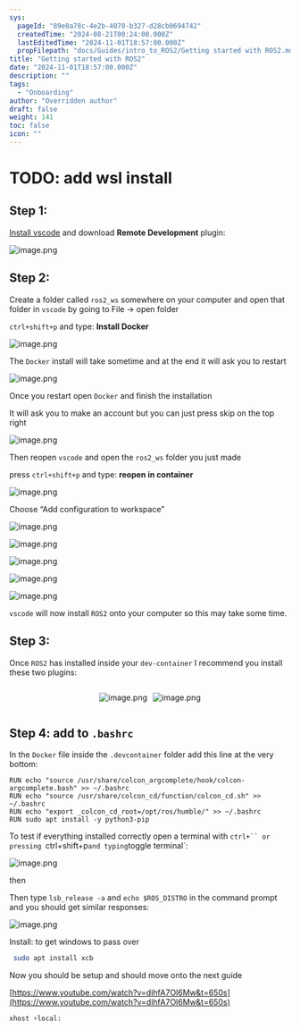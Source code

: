 ```yaml
---
sys:
  pageId: "89e0a78c-4e2b-4070-b327-d28cb0694742"
  createdTime: "2024-08-21T00:24:00.000Z"
  lastEditedTime: "2024-11-01T18:57:00.000Z"
  propFilepath: "docs/Guides/intro_to_ROS2/Getting started with ROS2.md"
title: "Getting started with ROS2"
date: "2024-11-01T18:57:00.000Z"
description: ""
tags:
  - "Onboarding"
author: "Overridden author"
draft: false
weight: 141
toc: false
icon: ""
---
```


# TODO: add wsl install

## Step 1:

[Install vscode](https://code.visualstudio.com/download) and download **Remote Development** plugin:

![image.png](https://prod-files-secure.s3.us-west-2.amazonaws.com/d518164a-d88e-44d1-a4ee-3adb3bd8bce0/efb52993-1881-4a40-b95e-6f020334f022/image.png?X-Amz-Algorithm=AWS4-HMAC-SHA256&X-Amz-Content-Sha256=UNSIGNED-PAYLOAD&X-Amz-Credential=ASIAZI2LB4665AAWVMER%2F20250211%2Fus-west-2%2Fs3%2Faws4_request&X-Amz-Date=20250211T200835Z&X-Amz-Expires=3600&X-Amz-Security-Token=IQoJb3JpZ2luX2VjEMT%2F%2F%2F%2F%2F%2F%2F%2F%2F%2FwEaCXVzLXdlc3QtMiJHMEUCIDSKKyYQgGYp%2BYwbxueNohiUa6xyMUStOS61%2FH6SYnk%2FAiEA6E%2FY6%2BKvMhmhxLs6IHMwH40i1AEdVEbC4qWOIT1FL24qiAQI3f%2F%2F%2F%2F%2F%2F%2F%2F%2F%2FARAAGgw2Mzc0MjMxODM4MDUiDNZrr7k4ykAHFX4jMircA3gwrGYVqvUyoHC1UyuvZv%2FWKeuMTTcpRDzQlpq3rlNinM7Feb1blGSD6EzsiA6Hj%2BNcvD3MMtPJLIxXPXsxUF6vzYyvuSOt%2B2Iqb9210t8n%2B0HF0SawT%2Flkqo2P71pKifeUINgoffsjz6ygV5MjTKRiu0M4jFrDTHmQblROhWLB5vTDN4gOtQnDNGDbrNEfnbSBCo43wBJB7lpRj4G0Bh%2FxybGN%2FbUNhVGhQhVqW2o1UN4abjpARmkSzMMILDcUrOuiBuTn84M%2BdQY79atZkwwwPvnQV5%2Bjod178tKrQvyf058A%2B6FIKKgs4J2egHrMAkf62QxAOGIw6mntMre%2BLYheR6se9%2BLUath%2BtluCYbAG11QbPgYuK0tnPy1QOoNN91FCnyrVzqFeLYobzJIrZh3rOT9wj%2BFgb6roThU%2F3eO4oUmryMBw550YzAIBPW9T0bWMTa8q54Z2VaOyLXxs887to%2Fv%2BzTfGrL1iYVL9cMuOaTEHiGFewE0CCv3AeDCeuYc8%2BKv1q1CBsvjTTxxUHxGLtKrkvZqX16tWSjAnXC3%2FuD5OXUICBIgyYC2WdTuaOEVpIvPdhEb9EtbfKqoIj%2BKKduO9U%2BViosNz%2FXA47aGs7Khrt5NPVtzXT0Q9MNLIrr0GOqUBmqJBIg89gnaD3pwZE7umhk3GLIR1tJ8DyxY%2FsHS7OCmIguIEyKC7lnX4owBsi4G8hX70DZ3nCiF0id67MY5KTsqrtXY2lLiynX%2BB7KAus9sFGuLIJ%2BBzJAxf%2Bg0i%2FFwc4BVSJXfTpMkJbMK%2BThFiwKn8%2FWqX5No2LhX6WIg5H%2BcpHx7yxt4m8%2FVl4oUd8oaN9SZrjLR1QKBSVsYM1IVs%2FnZ6hjD%2F&X-Amz-Signature=d115cf53d67f8242ebea97699b19d16072d6f71a4dccf9789b81d341c8963c83&X-Amz-SignedHeaders=host&x-id=GetObject)

## Step 2:

Create a folder called `ros2_ws` somewhere on your computer and open that folder in `vscode` by going to File → open folder 

`ctrl+shift+p` and type: **Install Docker**

![image.png](https://prod-files-secure.s3.us-west-2.amazonaws.com/d518164a-d88e-44d1-a4ee-3adb3bd8bce0/2269dc0e-1cd5-47ff-bceb-c04ad9b2eab0/image.png?X-Amz-Algorithm=AWS4-HMAC-SHA256&X-Amz-Content-Sha256=UNSIGNED-PAYLOAD&X-Amz-Credential=ASIAZI2LB4665AAWVMER%2F20250211%2Fus-west-2%2Fs3%2Faws4_request&X-Amz-Date=20250211T200835Z&X-Amz-Expires=3600&X-Amz-Security-Token=IQoJb3JpZ2luX2VjEMT%2F%2F%2F%2F%2F%2F%2F%2F%2F%2FwEaCXVzLXdlc3QtMiJHMEUCIDSKKyYQgGYp%2BYwbxueNohiUa6xyMUStOS61%2FH6SYnk%2FAiEA6E%2FY6%2BKvMhmhxLs6IHMwH40i1AEdVEbC4qWOIT1FL24qiAQI3f%2F%2F%2F%2F%2F%2F%2F%2F%2F%2FARAAGgw2Mzc0MjMxODM4MDUiDNZrr7k4ykAHFX4jMircA3gwrGYVqvUyoHC1UyuvZv%2FWKeuMTTcpRDzQlpq3rlNinM7Feb1blGSD6EzsiA6Hj%2BNcvD3MMtPJLIxXPXsxUF6vzYyvuSOt%2B2Iqb9210t8n%2B0HF0SawT%2Flkqo2P71pKifeUINgoffsjz6ygV5MjTKRiu0M4jFrDTHmQblROhWLB5vTDN4gOtQnDNGDbrNEfnbSBCo43wBJB7lpRj4G0Bh%2FxybGN%2FbUNhVGhQhVqW2o1UN4abjpARmkSzMMILDcUrOuiBuTn84M%2BdQY79atZkwwwPvnQV5%2Bjod178tKrQvyf058A%2B6FIKKgs4J2egHrMAkf62QxAOGIw6mntMre%2BLYheR6se9%2BLUath%2BtluCYbAG11QbPgYuK0tnPy1QOoNN91FCnyrVzqFeLYobzJIrZh3rOT9wj%2BFgb6roThU%2F3eO4oUmryMBw550YzAIBPW9T0bWMTa8q54Z2VaOyLXxs887to%2Fv%2BzTfGrL1iYVL9cMuOaTEHiGFewE0CCv3AeDCeuYc8%2BKv1q1CBsvjTTxxUHxGLtKrkvZqX16tWSjAnXC3%2FuD5OXUICBIgyYC2WdTuaOEVpIvPdhEb9EtbfKqoIj%2BKKduO9U%2BViosNz%2FXA47aGs7Khrt5NPVtzXT0Q9MNLIrr0GOqUBmqJBIg89gnaD3pwZE7umhk3GLIR1tJ8DyxY%2FsHS7OCmIguIEyKC7lnX4owBsi4G8hX70DZ3nCiF0id67MY5KTsqrtXY2lLiynX%2BB7KAus9sFGuLIJ%2BBzJAxf%2Bg0i%2FFwc4BVSJXfTpMkJbMK%2BThFiwKn8%2FWqX5No2LhX6WIg5H%2BcpHx7yxt4m8%2FVl4oUd8oaN9SZrjLR1QKBSVsYM1IVs%2FnZ6hjD%2F&X-Amz-Signature=7358c4db73a5877e6b455614004ea6e46527f0fc59455895a5b8946a61bc8399&X-Amz-SignedHeaders=host&x-id=GetObject)

The `Docker` install will take sometime and at the end it will ask you to restart

![image.png](https://prod-files-secure.s3.us-west-2.amazonaws.com/d518164a-d88e-44d1-a4ee-3adb3bd8bce0/ed233f78-be33-4b1f-b89c-9c346c0e961e/image.png?X-Amz-Algorithm=AWS4-HMAC-SHA256&X-Amz-Content-Sha256=UNSIGNED-PAYLOAD&X-Amz-Credential=ASIAZI2LB4665AAWVMER%2F20250211%2Fus-west-2%2Fs3%2Faws4_request&X-Amz-Date=20250211T200835Z&X-Amz-Expires=3600&X-Amz-Security-Token=IQoJb3JpZ2luX2VjEMT%2F%2F%2F%2F%2F%2F%2F%2F%2F%2FwEaCXVzLXdlc3QtMiJHMEUCIDSKKyYQgGYp%2BYwbxueNohiUa6xyMUStOS61%2FH6SYnk%2FAiEA6E%2FY6%2BKvMhmhxLs6IHMwH40i1AEdVEbC4qWOIT1FL24qiAQI3f%2F%2F%2F%2F%2F%2F%2F%2F%2F%2FARAAGgw2Mzc0MjMxODM4MDUiDNZrr7k4ykAHFX4jMircA3gwrGYVqvUyoHC1UyuvZv%2FWKeuMTTcpRDzQlpq3rlNinM7Feb1blGSD6EzsiA6Hj%2BNcvD3MMtPJLIxXPXsxUF6vzYyvuSOt%2B2Iqb9210t8n%2B0HF0SawT%2Flkqo2P71pKifeUINgoffsjz6ygV5MjTKRiu0M4jFrDTHmQblROhWLB5vTDN4gOtQnDNGDbrNEfnbSBCo43wBJB7lpRj4G0Bh%2FxybGN%2FbUNhVGhQhVqW2o1UN4abjpARmkSzMMILDcUrOuiBuTn84M%2BdQY79atZkwwwPvnQV5%2Bjod178tKrQvyf058A%2B6FIKKgs4J2egHrMAkf62QxAOGIw6mntMre%2BLYheR6se9%2BLUath%2BtluCYbAG11QbPgYuK0tnPy1QOoNN91FCnyrVzqFeLYobzJIrZh3rOT9wj%2BFgb6roThU%2F3eO4oUmryMBw550YzAIBPW9T0bWMTa8q54Z2VaOyLXxs887to%2Fv%2BzTfGrL1iYVL9cMuOaTEHiGFewE0CCv3AeDCeuYc8%2BKv1q1CBsvjTTxxUHxGLtKrkvZqX16tWSjAnXC3%2FuD5OXUICBIgyYC2WdTuaOEVpIvPdhEb9EtbfKqoIj%2BKKduO9U%2BViosNz%2FXA47aGs7Khrt5NPVtzXT0Q9MNLIrr0GOqUBmqJBIg89gnaD3pwZE7umhk3GLIR1tJ8DyxY%2FsHS7OCmIguIEyKC7lnX4owBsi4G8hX70DZ3nCiF0id67MY5KTsqrtXY2lLiynX%2BB7KAus9sFGuLIJ%2BBzJAxf%2Bg0i%2FFwc4BVSJXfTpMkJbMK%2BThFiwKn8%2FWqX5No2LhX6WIg5H%2BcpHx7yxt4m8%2FVl4oUd8oaN9SZrjLR1QKBSVsYM1IVs%2FnZ6hjD%2F&X-Amz-Signature=4174a1ca6be7a0fb55be999304b80808fa168c4a1f9683a9b329230cd8cab064&X-Amz-SignedHeaders=host&x-id=GetObject)

Once you restart open `Docker` and finish the installation

It will ask you to make an account but you can just press skip on the top right

![image.png](https://prod-files-secure.s3.us-west-2.amazonaws.com/d518164a-d88e-44d1-a4ee-3adb3bd8bce0/21010ad9-1659-4fd9-9f59-9932a09b2a3d/image.png?X-Amz-Algorithm=AWS4-HMAC-SHA256&X-Amz-Content-Sha256=UNSIGNED-PAYLOAD&X-Amz-Credential=ASIAZI2LB4665AAWVMER%2F20250211%2Fus-west-2%2Fs3%2Faws4_request&X-Amz-Date=20250211T200835Z&X-Amz-Expires=3600&X-Amz-Security-Token=IQoJb3JpZ2luX2VjEMT%2F%2F%2F%2F%2F%2F%2F%2F%2F%2FwEaCXVzLXdlc3QtMiJHMEUCIDSKKyYQgGYp%2BYwbxueNohiUa6xyMUStOS61%2FH6SYnk%2FAiEA6E%2FY6%2BKvMhmhxLs6IHMwH40i1AEdVEbC4qWOIT1FL24qiAQI3f%2F%2F%2F%2F%2F%2F%2F%2F%2F%2FARAAGgw2Mzc0MjMxODM4MDUiDNZrr7k4ykAHFX4jMircA3gwrGYVqvUyoHC1UyuvZv%2FWKeuMTTcpRDzQlpq3rlNinM7Feb1blGSD6EzsiA6Hj%2BNcvD3MMtPJLIxXPXsxUF6vzYyvuSOt%2B2Iqb9210t8n%2B0HF0SawT%2Flkqo2P71pKifeUINgoffsjz6ygV5MjTKRiu0M4jFrDTHmQblROhWLB5vTDN4gOtQnDNGDbrNEfnbSBCo43wBJB7lpRj4G0Bh%2FxybGN%2FbUNhVGhQhVqW2o1UN4abjpARmkSzMMILDcUrOuiBuTn84M%2BdQY79atZkwwwPvnQV5%2Bjod178tKrQvyf058A%2B6FIKKgs4J2egHrMAkf62QxAOGIw6mntMre%2BLYheR6se9%2BLUath%2BtluCYbAG11QbPgYuK0tnPy1QOoNN91FCnyrVzqFeLYobzJIrZh3rOT9wj%2BFgb6roThU%2F3eO4oUmryMBw550YzAIBPW9T0bWMTa8q54Z2VaOyLXxs887to%2Fv%2BzTfGrL1iYVL9cMuOaTEHiGFewE0CCv3AeDCeuYc8%2BKv1q1CBsvjTTxxUHxGLtKrkvZqX16tWSjAnXC3%2FuD5OXUICBIgyYC2WdTuaOEVpIvPdhEb9EtbfKqoIj%2BKKduO9U%2BViosNz%2FXA47aGs7Khrt5NPVtzXT0Q9MNLIrr0GOqUBmqJBIg89gnaD3pwZE7umhk3GLIR1tJ8DyxY%2FsHS7OCmIguIEyKC7lnX4owBsi4G8hX70DZ3nCiF0id67MY5KTsqrtXY2lLiynX%2BB7KAus9sFGuLIJ%2BBzJAxf%2Bg0i%2FFwc4BVSJXfTpMkJbMK%2BThFiwKn8%2FWqX5No2LhX6WIg5H%2BcpHx7yxt4m8%2FVl4oUd8oaN9SZrjLR1QKBSVsYM1IVs%2FnZ6hjD%2F&X-Amz-Signature=e76fa9c988472fd70c72db407a14ae5b17169e6559e193f69e7db3b32de4460a&X-Amz-SignedHeaders=host&x-id=GetObject)

Then reopen `vscode` and open the `ros2_ws` folder you just made

press `ctrl+shift+p` and type: **reopen in container**

![image.png](https://prod-files-secure.s3.us-west-2.amazonaws.com/d518164a-d88e-44d1-a4ee-3adb3bd8bce0/4e93b8c2-41ad-488c-8095-c74205196118/image.png?X-Amz-Algorithm=AWS4-HMAC-SHA256&X-Amz-Content-Sha256=UNSIGNED-PAYLOAD&X-Amz-Credential=ASIAZI2LB4665AAWVMER%2F20250211%2Fus-west-2%2Fs3%2Faws4_request&X-Amz-Date=20250211T200835Z&X-Amz-Expires=3600&X-Amz-Security-Token=IQoJb3JpZ2luX2VjEMT%2F%2F%2F%2F%2F%2F%2F%2F%2F%2FwEaCXVzLXdlc3QtMiJHMEUCIDSKKyYQgGYp%2BYwbxueNohiUa6xyMUStOS61%2FH6SYnk%2FAiEA6E%2FY6%2BKvMhmhxLs6IHMwH40i1AEdVEbC4qWOIT1FL24qiAQI3f%2F%2F%2F%2F%2F%2F%2F%2F%2F%2FARAAGgw2Mzc0MjMxODM4MDUiDNZrr7k4ykAHFX4jMircA3gwrGYVqvUyoHC1UyuvZv%2FWKeuMTTcpRDzQlpq3rlNinM7Feb1blGSD6EzsiA6Hj%2BNcvD3MMtPJLIxXPXsxUF6vzYyvuSOt%2B2Iqb9210t8n%2B0HF0SawT%2Flkqo2P71pKifeUINgoffsjz6ygV5MjTKRiu0M4jFrDTHmQblROhWLB5vTDN4gOtQnDNGDbrNEfnbSBCo43wBJB7lpRj4G0Bh%2FxybGN%2FbUNhVGhQhVqW2o1UN4abjpARmkSzMMILDcUrOuiBuTn84M%2BdQY79atZkwwwPvnQV5%2Bjod178tKrQvyf058A%2B6FIKKgs4J2egHrMAkf62QxAOGIw6mntMre%2BLYheR6se9%2BLUath%2BtluCYbAG11QbPgYuK0tnPy1QOoNN91FCnyrVzqFeLYobzJIrZh3rOT9wj%2BFgb6roThU%2F3eO4oUmryMBw550YzAIBPW9T0bWMTa8q54Z2VaOyLXxs887to%2Fv%2BzTfGrL1iYVL9cMuOaTEHiGFewE0CCv3AeDCeuYc8%2BKv1q1CBsvjTTxxUHxGLtKrkvZqX16tWSjAnXC3%2FuD5OXUICBIgyYC2WdTuaOEVpIvPdhEb9EtbfKqoIj%2BKKduO9U%2BViosNz%2FXA47aGs7Khrt5NPVtzXT0Q9MNLIrr0GOqUBmqJBIg89gnaD3pwZE7umhk3GLIR1tJ8DyxY%2FsHS7OCmIguIEyKC7lnX4owBsi4G8hX70DZ3nCiF0id67MY5KTsqrtXY2lLiynX%2BB7KAus9sFGuLIJ%2BBzJAxf%2Bg0i%2FFwc4BVSJXfTpMkJbMK%2BThFiwKn8%2FWqX5No2LhX6WIg5H%2BcpHx7yxt4m8%2FVl4oUd8oaN9SZrjLR1QKBSVsYM1IVs%2FnZ6hjD%2F&X-Amz-Signature=0141eb54223dcfb549c36fad075e4c22fc8b661577c04d2924e65731251735b2&X-Amz-SignedHeaders=host&x-id=GetObject)

Choose “Add configuration to workspace”

![image.png](https://prod-files-secure.s3.us-west-2.amazonaws.com/d518164a-d88e-44d1-a4ee-3adb3bd8bce0/9560b282-5060-4989-ba37-97e7b2c22476/image.png?X-Amz-Algorithm=AWS4-HMAC-SHA256&X-Amz-Content-Sha256=UNSIGNED-PAYLOAD&X-Amz-Credential=ASIAZI2LB4665AAWVMER%2F20250211%2Fus-west-2%2Fs3%2Faws4_request&X-Amz-Date=20250211T200835Z&X-Amz-Expires=3600&X-Amz-Security-Token=IQoJb3JpZ2luX2VjEMT%2F%2F%2F%2F%2F%2F%2F%2F%2F%2FwEaCXVzLXdlc3QtMiJHMEUCIDSKKyYQgGYp%2BYwbxueNohiUa6xyMUStOS61%2FH6SYnk%2FAiEA6E%2FY6%2BKvMhmhxLs6IHMwH40i1AEdVEbC4qWOIT1FL24qiAQI3f%2F%2F%2F%2F%2F%2F%2F%2F%2F%2FARAAGgw2Mzc0MjMxODM4MDUiDNZrr7k4ykAHFX4jMircA3gwrGYVqvUyoHC1UyuvZv%2FWKeuMTTcpRDzQlpq3rlNinM7Feb1blGSD6EzsiA6Hj%2BNcvD3MMtPJLIxXPXsxUF6vzYyvuSOt%2B2Iqb9210t8n%2B0HF0SawT%2Flkqo2P71pKifeUINgoffsjz6ygV5MjTKRiu0M4jFrDTHmQblROhWLB5vTDN4gOtQnDNGDbrNEfnbSBCo43wBJB7lpRj4G0Bh%2FxybGN%2FbUNhVGhQhVqW2o1UN4abjpARmkSzMMILDcUrOuiBuTn84M%2BdQY79atZkwwwPvnQV5%2Bjod178tKrQvyf058A%2B6FIKKgs4J2egHrMAkf62QxAOGIw6mntMre%2BLYheR6se9%2BLUath%2BtluCYbAG11QbPgYuK0tnPy1QOoNN91FCnyrVzqFeLYobzJIrZh3rOT9wj%2BFgb6roThU%2F3eO4oUmryMBw550YzAIBPW9T0bWMTa8q54Z2VaOyLXxs887to%2Fv%2BzTfGrL1iYVL9cMuOaTEHiGFewE0CCv3AeDCeuYc8%2BKv1q1CBsvjTTxxUHxGLtKrkvZqX16tWSjAnXC3%2FuD5OXUICBIgyYC2WdTuaOEVpIvPdhEb9EtbfKqoIj%2BKKduO9U%2BViosNz%2FXA47aGs7Khrt5NPVtzXT0Q9MNLIrr0GOqUBmqJBIg89gnaD3pwZE7umhk3GLIR1tJ8DyxY%2FsHS7OCmIguIEyKC7lnX4owBsi4G8hX70DZ3nCiF0id67MY5KTsqrtXY2lLiynX%2BB7KAus9sFGuLIJ%2BBzJAxf%2Bg0i%2FFwc4BVSJXfTpMkJbMK%2BThFiwKn8%2FWqX5No2LhX6WIg5H%2BcpHx7yxt4m8%2FVl4oUd8oaN9SZrjLR1QKBSVsYM1IVs%2FnZ6hjD%2F&X-Amz-Signature=412c6e23e88dd87a324154d545fcc426877ea95ac3237f77ba16abaf1042ee3d&X-Amz-SignedHeaders=host&x-id=GetObject)

![image.png](https://prod-files-secure.s3.us-west-2.amazonaws.com/d518164a-d88e-44d1-a4ee-3adb3bd8bce0/2ee63f81-886b-48e8-a553-dc6e5eac99e4/image.png?X-Amz-Algorithm=AWS4-HMAC-SHA256&X-Amz-Content-Sha256=UNSIGNED-PAYLOAD&X-Amz-Credential=ASIAZI2LB4665AAWVMER%2F20250211%2Fus-west-2%2Fs3%2Faws4_request&X-Amz-Date=20250211T200835Z&X-Amz-Expires=3600&X-Amz-Security-Token=IQoJb3JpZ2luX2VjEMT%2F%2F%2F%2F%2F%2F%2F%2F%2F%2FwEaCXVzLXdlc3QtMiJHMEUCIDSKKyYQgGYp%2BYwbxueNohiUa6xyMUStOS61%2FH6SYnk%2FAiEA6E%2FY6%2BKvMhmhxLs6IHMwH40i1AEdVEbC4qWOIT1FL24qiAQI3f%2F%2F%2F%2F%2F%2F%2F%2F%2F%2FARAAGgw2Mzc0MjMxODM4MDUiDNZrr7k4ykAHFX4jMircA3gwrGYVqvUyoHC1UyuvZv%2FWKeuMTTcpRDzQlpq3rlNinM7Feb1blGSD6EzsiA6Hj%2BNcvD3MMtPJLIxXPXsxUF6vzYyvuSOt%2B2Iqb9210t8n%2B0HF0SawT%2Flkqo2P71pKifeUINgoffsjz6ygV5MjTKRiu0M4jFrDTHmQblROhWLB5vTDN4gOtQnDNGDbrNEfnbSBCo43wBJB7lpRj4G0Bh%2FxybGN%2FbUNhVGhQhVqW2o1UN4abjpARmkSzMMILDcUrOuiBuTn84M%2BdQY79atZkwwwPvnQV5%2Bjod178tKrQvyf058A%2B6FIKKgs4J2egHrMAkf62QxAOGIw6mntMre%2BLYheR6se9%2BLUath%2BtluCYbAG11QbPgYuK0tnPy1QOoNN91FCnyrVzqFeLYobzJIrZh3rOT9wj%2BFgb6roThU%2F3eO4oUmryMBw550YzAIBPW9T0bWMTa8q54Z2VaOyLXxs887to%2Fv%2BzTfGrL1iYVL9cMuOaTEHiGFewE0CCv3AeDCeuYc8%2BKv1q1CBsvjTTxxUHxGLtKrkvZqX16tWSjAnXC3%2FuD5OXUICBIgyYC2WdTuaOEVpIvPdhEb9EtbfKqoIj%2BKKduO9U%2BViosNz%2FXA47aGs7Khrt5NPVtzXT0Q9MNLIrr0GOqUBmqJBIg89gnaD3pwZE7umhk3GLIR1tJ8DyxY%2FsHS7OCmIguIEyKC7lnX4owBsi4G8hX70DZ3nCiF0id67MY5KTsqrtXY2lLiynX%2BB7KAus9sFGuLIJ%2BBzJAxf%2Bg0i%2FFwc4BVSJXfTpMkJbMK%2BThFiwKn8%2FWqX5No2LhX6WIg5H%2BcpHx7yxt4m8%2FVl4oUd8oaN9SZrjLR1QKBSVsYM1IVs%2FnZ6hjD%2F&X-Amz-Signature=8e7de9b47281865fe368e8fdcedb35b42c5baa1bc313ed16f5fe0558105c14cd&X-Amz-SignedHeaders=host&x-id=GetObject)

![image.png](https://prod-files-secure.s3.us-west-2.amazonaws.com/d518164a-d88e-44d1-a4ee-3adb3bd8bce0/ae1580b2-b048-407e-aed9-b584224a7a04/image.png?X-Amz-Algorithm=AWS4-HMAC-SHA256&X-Amz-Content-Sha256=UNSIGNED-PAYLOAD&X-Amz-Credential=ASIAZI2LB4665AAWVMER%2F20250211%2Fus-west-2%2Fs3%2Faws4_request&X-Amz-Date=20250211T200835Z&X-Amz-Expires=3600&X-Amz-Security-Token=IQoJb3JpZ2luX2VjEMT%2F%2F%2F%2F%2F%2F%2F%2F%2F%2FwEaCXVzLXdlc3QtMiJHMEUCIDSKKyYQgGYp%2BYwbxueNohiUa6xyMUStOS61%2FH6SYnk%2FAiEA6E%2FY6%2BKvMhmhxLs6IHMwH40i1AEdVEbC4qWOIT1FL24qiAQI3f%2F%2F%2F%2F%2F%2F%2F%2F%2F%2FARAAGgw2Mzc0MjMxODM4MDUiDNZrr7k4ykAHFX4jMircA3gwrGYVqvUyoHC1UyuvZv%2FWKeuMTTcpRDzQlpq3rlNinM7Feb1blGSD6EzsiA6Hj%2BNcvD3MMtPJLIxXPXsxUF6vzYyvuSOt%2B2Iqb9210t8n%2B0HF0SawT%2Flkqo2P71pKifeUINgoffsjz6ygV5MjTKRiu0M4jFrDTHmQblROhWLB5vTDN4gOtQnDNGDbrNEfnbSBCo43wBJB7lpRj4G0Bh%2FxybGN%2FbUNhVGhQhVqW2o1UN4abjpARmkSzMMILDcUrOuiBuTn84M%2BdQY79atZkwwwPvnQV5%2Bjod178tKrQvyf058A%2B6FIKKgs4J2egHrMAkf62QxAOGIw6mntMre%2BLYheR6se9%2BLUath%2BtluCYbAG11QbPgYuK0tnPy1QOoNN91FCnyrVzqFeLYobzJIrZh3rOT9wj%2BFgb6roThU%2F3eO4oUmryMBw550YzAIBPW9T0bWMTa8q54Z2VaOyLXxs887to%2Fv%2BzTfGrL1iYVL9cMuOaTEHiGFewE0CCv3AeDCeuYc8%2BKv1q1CBsvjTTxxUHxGLtKrkvZqX16tWSjAnXC3%2FuD5OXUICBIgyYC2WdTuaOEVpIvPdhEb9EtbfKqoIj%2BKKduO9U%2BViosNz%2FXA47aGs7Khrt5NPVtzXT0Q9MNLIrr0GOqUBmqJBIg89gnaD3pwZE7umhk3GLIR1tJ8DyxY%2FsHS7OCmIguIEyKC7lnX4owBsi4G8hX70DZ3nCiF0id67MY5KTsqrtXY2lLiynX%2BB7KAus9sFGuLIJ%2BBzJAxf%2Bg0i%2FFwc4BVSJXfTpMkJbMK%2BThFiwKn8%2FWqX5No2LhX6WIg5H%2BcpHx7yxt4m8%2FVl4oUd8oaN9SZrjLR1QKBSVsYM1IVs%2FnZ6hjD%2F&X-Amz-Signature=04f5763c970b51ab18bf73276f56203fcdca65b7e8c5d02d6a97357b2db2fc87&X-Amz-SignedHeaders=host&x-id=GetObject)

![image.png](https://prod-files-secure.s3.us-west-2.amazonaws.com/d518164a-d88e-44d1-a4ee-3adb3bd8bce0/53255b28-f75e-430f-b9e3-c0ac8577e42b/image.png?X-Amz-Algorithm=AWS4-HMAC-SHA256&X-Amz-Content-Sha256=UNSIGNED-PAYLOAD&X-Amz-Credential=ASIAZI2LB4665AAWVMER%2F20250211%2Fus-west-2%2Fs3%2Faws4_request&X-Amz-Date=20250211T200835Z&X-Amz-Expires=3600&X-Amz-Security-Token=IQoJb3JpZ2luX2VjEMT%2F%2F%2F%2F%2F%2F%2F%2F%2F%2FwEaCXVzLXdlc3QtMiJHMEUCIDSKKyYQgGYp%2BYwbxueNohiUa6xyMUStOS61%2FH6SYnk%2FAiEA6E%2FY6%2BKvMhmhxLs6IHMwH40i1AEdVEbC4qWOIT1FL24qiAQI3f%2F%2F%2F%2F%2F%2F%2F%2F%2F%2FARAAGgw2Mzc0MjMxODM4MDUiDNZrr7k4ykAHFX4jMircA3gwrGYVqvUyoHC1UyuvZv%2FWKeuMTTcpRDzQlpq3rlNinM7Feb1blGSD6EzsiA6Hj%2BNcvD3MMtPJLIxXPXsxUF6vzYyvuSOt%2B2Iqb9210t8n%2B0HF0SawT%2Flkqo2P71pKifeUINgoffsjz6ygV5MjTKRiu0M4jFrDTHmQblROhWLB5vTDN4gOtQnDNGDbrNEfnbSBCo43wBJB7lpRj4G0Bh%2FxybGN%2FbUNhVGhQhVqW2o1UN4abjpARmkSzMMILDcUrOuiBuTn84M%2BdQY79atZkwwwPvnQV5%2Bjod178tKrQvyf058A%2B6FIKKgs4J2egHrMAkf62QxAOGIw6mntMre%2BLYheR6se9%2BLUath%2BtluCYbAG11QbPgYuK0tnPy1QOoNN91FCnyrVzqFeLYobzJIrZh3rOT9wj%2BFgb6roThU%2F3eO4oUmryMBw550YzAIBPW9T0bWMTa8q54Z2VaOyLXxs887to%2Fv%2BzTfGrL1iYVL9cMuOaTEHiGFewE0CCv3AeDCeuYc8%2BKv1q1CBsvjTTxxUHxGLtKrkvZqX16tWSjAnXC3%2FuD5OXUICBIgyYC2WdTuaOEVpIvPdhEb9EtbfKqoIj%2BKKduO9U%2BViosNz%2FXA47aGs7Khrt5NPVtzXT0Q9MNLIrr0GOqUBmqJBIg89gnaD3pwZE7umhk3GLIR1tJ8DyxY%2FsHS7OCmIguIEyKC7lnX4owBsi4G8hX70DZ3nCiF0id67MY5KTsqrtXY2lLiynX%2BB7KAus9sFGuLIJ%2BBzJAxf%2Bg0i%2FFwc4BVSJXfTpMkJbMK%2BThFiwKn8%2FWqX5No2LhX6WIg5H%2BcpHx7yxt4m8%2FVl4oUd8oaN9SZrjLR1QKBSVsYM1IVs%2FnZ6hjD%2F&X-Amz-Signature=e2c2aa94e65e44097764064e15e7dd2ec365c54dd6a895cab9d261b8e7e61dde&X-Amz-SignedHeaders=host&x-id=GetObject)

![image.png](https://prod-files-secure.s3.us-west-2.amazonaws.com/d518164a-d88e-44d1-a4ee-3adb3bd8bce0/7c562767-5af9-4ffb-97d1-327bcdf4ee00/image.png?X-Amz-Algorithm=AWS4-HMAC-SHA256&X-Amz-Content-Sha256=UNSIGNED-PAYLOAD&X-Amz-Credential=ASIAZI2LB4665AAWVMER%2F20250211%2Fus-west-2%2Fs3%2Faws4_request&X-Amz-Date=20250211T200835Z&X-Amz-Expires=3600&X-Amz-Security-Token=IQoJb3JpZ2luX2VjEMT%2F%2F%2F%2F%2F%2F%2F%2F%2F%2FwEaCXVzLXdlc3QtMiJHMEUCIDSKKyYQgGYp%2BYwbxueNohiUa6xyMUStOS61%2FH6SYnk%2FAiEA6E%2FY6%2BKvMhmhxLs6IHMwH40i1AEdVEbC4qWOIT1FL24qiAQI3f%2F%2F%2F%2F%2F%2F%2F%2F%2F%2FARAAGgw2Mzc0MjMxODM4MDUiDNZrr7k4ykAHFX4jMircA3gwrGYVqvUyoHC1UyuvZv%2FWKeuMTTcpRDzQlpq3rlNinM7Feb1blGSD6EzsiA6Hj%2BNcvD3MMtPJLIxXPXsxUF6vzYyvuSOt%2B2Iqb9210t8n%2B0HF0SawT%2Flkqo2P71pKifeUINgoffsjz6ygV5MjTKRiu0M4jFrDTHmQblROhWLB5vTDN4gOtQnDNGDbrNEfnbSBCo43wBJB7lpRj4G0Bh%2FxybGN%2FbUNhVGhQhVqW2o1UN4abjpARmkSzMMILDcUrOuiBuTn84M%2BdQY79atZkwwwPvnQV5%2Bjod178tKrQvyf058A%2B6FIKKgs4J2egHrMAkf62QxAOGIw6mntMre%2BLYheR6se9%2BLUath%2BtluCYbAG11QbPgYuK0tnPy1QOoNN91FCnyrVzqFeLYobzJIrZh3rOT9wj%2BFgb6roThU%2F3eO4oUmryMBw550YzAIBPW9T0bWMTa8q54Z2VaOyLXxs887to%2Fv%2BzTfGrL1iYVL9cMuOaTEHiGFewE0CCv3AeDCeuYc8%2BKv1q1CBsvjTTxxUHxGLtKrkvZqX16tWSjAnXC3%2FuD5OXUICBIgyYC2WdTuaOEVpIvPdhEb9EtbfKqoIj%2BKKduO9U%2BViosNz%2FXA47aGs7Khrt5NPVtzXT0Q9MNLIrr0GOqUBmqJBIg89gnaD3pwZE7umhk3GLIR1tJ8DyxY%2FsHS7OCmIguIEyKC7lnX4owBsi4G8hX70DZ3nCiF0id67MY5KTsqrtXY2lLiynX%2BB7KAus9sFGuLIJ%2BBzJAxf%2Bg0i%2FFwc4BVSJXfTpMkJbMK%2BThFiwKn8%2FWqX5No2LhX6WIg5H%2BcpHx7yxt4m8%2FVl4oUd8oaN9SZrjLR1QKBSVsYM1IVs%2FnZ6hjD%2F&X-Amz-Signature=f54304668607cd4445f94a417b24c15942c011c87a8c4864e92cf4014ab8e492&X-Amz-SignedHeaders=host&x-id=GetObject)

`vscode` will now install `ROS2` onto your computer so this may take some time.

## Step 3:

Once `ROS2` has installed inside your `dev-container` I recommend you install these two plugins:

<div style="display: flex;flex-direction: row; column-gap:10px; max-width: 630px;justify-content: center;">
<div>

![image.png](https://prod-files-secure.s3.us-west-2.amazonaws.com/d518164a-d88e-44d1-a4ee-3adb3bd8bce0/3fc3d550-5a54-4ba1-ba6b-faa01cdb7369/image.png?X-Amz-Algorithm=AWS4-HMAC-SHA256&X-Amz-Content-Sha256=UNSIGNED-PAYLOAD&X-Amz-Credential=ASIAZI2LB466ZDD4ATMP%2F20250211%2Fus-west-2%2Fs3%2Faws4_request&X-Amz-Date=20250211T200840Z&X-Amz-Expires=3600&X-Amz-Security-Token=IQoJb3JpZ2luX2VjEMT%2F%2F%2F%2F%2F%2F%2F%2F%2F%2FwEaCXVzLXdlc3QtMiJGMEQCIDnTY1M4FiZBtbJHC4ZFmlefW3OXZcj355AeW2Cs1Vx9AiBzXbSTyA%2BQAvA5SBXxk6x5jvG1QsLRFnLZKDUURqXIFiqIBAjd%2F%2F%2F%2F%2F%2F%2F%2F%2F%2F8BEAAaDDYzNzQyMzE4MzgwNSIMx89QTWXralIeSdOCKtwDWwWLF%2FRY3icVD7uYnbzYwVPjfmKw2BpmM10kDp5eJ9cdD%2BowBSUk4UwgW1G2nnZleJbxZWdZkQY5zuguPG9bkg3ecnOWUU8%2FFWY5FhHj1qQ%2BCg2A6B%2FeP0jix20VLmJooZgr%2FyPFZE7haCe4yZjNY60EJp7U5OcZuXTHEfID9hmYUiX%2BVlvU9%2F8Br%2FAn5cKrET%2ByPUcIBTCZfRXShq5B%2BPBI%2FPVBkcbcdCwah62parL2Qi9%2FK5XS5ACeMb5qnEwysbP0VU0nACwe1S%2Bf2DOVIhLBVUCaB0ICPSFngXY3SM71kLCdVwjeLxe1HzRnzsgC%2F%2FTs6MyOI9D6shVeKtfpW61rq7eUpyfI4Mg7lU3Y%2FiNe0nHy%2BUXHDFX9%2B%2BbFBXtyewaiiUykKy1HCgfTkBiynB%2BWqE40zoNP3%2B7iOxA%2F3F0y9RpmMgGgcZ9SppC1%2BCl5J7tcvT0QxAuNZAaxlKI4cf2ZSQb%2FRNQbrR3Hm6WZN6p4KhzYzksTObOYQjci1wWC6h%2Bf7XL09sDt2DZisTy05jgY24UWG3BdIOkpNxgSe%2FOtH%2FTr%2FLfv%2FEkSYnmARj3vIsNqofVVdjdCbcqmEPrMBIvzikRwT2YvxSLbJ7GhreelU1B62dzvlD5YZ%2FowwcmuvQY6pgE6p8zL5U%2FuNZhksAOR50BuU4UG8L2a28%2FkmfVuZOcoHjlbHoaucaD210gNG%2BJW8cBLwI356XwNYS9kJhTU6YdJklfHD31AOitDIkm69XZuuEJzqfOPA1XKVO9cT2vSPn26m6%2BKJWXWmosKD8TapbRZKAIzNH1xsYTXmhO%2FGoaLrl2b5ZNHKGruM1vuZFqctbwEyGQbmXdjtp7Dr2i%2FfKVQ8WaNpcFP&X-Amz-Signature=b77db86ad3c6cf7cdbf0700c8d7e70d425c183002bef49f186cd65e71f2da3fe&X-Amz-SignedHeaders=host&x-id=GetObject)

</div>
<div>

![image.png](https://prod-files-secure.s3.us-west-2.amazonaws.com/d518164a-d88e-44d1-a4ee-3adb3bd8bce0/d994cc66-13c2-4093-a5a3-f84cf4601a82/image.png?X-Amz-Algorithm=AWS4-HMAC-SHA256&X-Amz-Content-Sha256=UNSIGNED-PAYLOAD&X-Amz-Credential=ASIAZI2LB4662HDADVI7%2F20250211%2Fus-west-2%2Fs3%2Faws4_request&X-Amz-Date=20250211T200841Z&X-Amz-Expires=3600&X-Amz-Security-Token=IQoJb3JpZ2luX2VjEMT%2F%2F%2F%2F%2F%2F%2F%2F%2F%2FwEaCXVzLXdlc3QtMiJHMEUCIQCPdnBbcCzVBswMDqAtZChlGSoyXsaOqZLiFtWiJwEVsAIgITWpW5W31FALviWCLWdnxBd2N61BrDApDUBMVS0UwawqiAQI3f%2F%2F%2F%2F%2F%2F%2F%2F%2F%2FARAAGgw2Mzc0MjMxODM4MDUiDAWhv%2F2m43XmcBiWLyrcA3bZTVLpn211DCKB%2ByElP6HWs9f2CwplzTH8yYzDOosat1VJoLljO%2F%2B6Kt3zi3EcOulFQ9YotQ02uR502mKN3WeU82OkuBClJCd%2B1a8TzzTrkLIx%2BZvk5exPNYS05kvZOt1S8L670shGFALGoYDNt4e7k75neYXGdniRheNcFighXcshy7tg1s2LCuJK%2BVf4D7jOPjvIRWyzxt2TbHjCCEP%2FjeWTaW%2BGBT1XoJPs3UTQDwtvCrFB9salCV25x83C4jlzS1Ra6Msp3RRNy0Ggk1bC7Id2NZnS35fW3aAOFmXXXn%2BKplc2IcYkcLZjxNOIdvDblWkmPodYe0KICeZ4AtBVDUlfKTsjoEjVf%2FzrioYvrZd9N3W7J7ZFIfqIGMJQVvs9LM%2BDFqMQTxpnOCvhszSjp%2BfLztzNLQj6vFCp%2Bzx2dJP%2FR9lJVEVM6eLT9WOHBr9u1IROzogsVtEki%2BxqvrAlS%2FTYJJvHbgMg9aYY9Om5NVKDJYIiiPLyVJ6K8kUtGppe0QD0OyRMtRibbKf%2B3PhqWKu65oRE8QSsWxZmR2n34pZOHobSlF1UW%2B50h%2FhHlVUreJAPxsLIxxNw0V9OQfFJBgBbY1oXP4xP8lyUsUpBm2gGX%2FdnRTgZUGXTMKLJrr0GOqUBHv7iPqTd80vebx1P3%2FxLLzUchmzNe%2BPSoyI8eIlf2jMlo4%2FggSiKSPKEsKwPG6U42pG%2BFn%2BJ9Ywo74pY10uMbiGXooynZxTLGH9YELE2u2O3yxQmjgO%2FVpk%2F%2FEcqQC%2BJAay%2Fk5OwG4%2BQ2JebnvbmBBSnRh807jCdyNObxtyQQ3qOlm8yvlRyFNKU9Hn8Y%2BfXg7b5WchLse5yhGgoP0k3y1oTI2hF&X-Amz-Signature=dde3013f6508316bdea494949ab3d0e214326ce5d9c6e7875844f1cb496515bd&X-Amz-SignedHeaders=host&x-id=GetObject)

</div>
</div>

## Step 4: add to `.bashrc`

In the `Docker` file inside the `.devcontainer` folder add this line at the very bottom: 

```docker
RUN echo "source /usr/share/colcon_argcomplete/hook/colcon-argcomplete.bash" >> ~/.bashrc
RUN echo "source /usr/share/colcon_cd/function/colcon_cd.sh" >> ~/.bashrc
RUN echo "export _colcon_cd_root=/opt/ros/humble/" >> ~/.bashrc
RUN sudo apt install -y python3-pip 
```

To test if everything installed correctly open a terminal with `ctrl+`` or pressing `ctrl+shift+p` and typing `toggle terminal`:

![image.png](https://prod-files-secure.s3.us-west-2.amazonaws.com/d518164a-d88e-44d1-a4ee-3adb3bd8bce0/6a4943d8-b04e-4c02-9a58-775f3384d1a5/image.png?X-Amz-Algorithm=AWS4-HMAC-SHA256&X-Amz-Content-Sha256=UNSIGNED-PAYLOAD&X-Amz-Credential=ASIAZI2LB4665AAWVMER%2F20250211%2Fus-west-2%2Fs3%2Faws4_request&X-Amz-Date=20250211T200835Z&X-Amz-Expires=3600&X-Amz-Security-Token=IQoJb3JpZ2luX2VjEMT%2F%2F%2F%2F%2F%2F%2F%2F%2F%2FwEaCXVzLXdlc3QtMiJHMEUCIDSKKyYQgGYp%2BYwbxueNohiUa6xyMUStOS61%2FH6SYnk%2FAiEA6E%2FY6%2BKvMhmhxLs6IHMwH40i1AEdVEbC4qWOIT1FL24qiAQI3f%2F%2F%2F%2F%2F%2F%2F%2F%2F%2FARAAGgw2Mzc0MjMxODM4MDUiDNZrr7k4ykAHFX4jMircA3gwrGYVqvUyoHC1UyuvZv%2FWKeuMTTcpRDzQlpq3rlNinM7Feb1blGSD6EzsiA6Hj%2BNcvD3MMtPJLIxXPXsxUF6vzYyvuSOt%2B2Iqb9210t8n%2B0HF0SawT%2Flkqo2P71pKifeUINgoffsjz6ygV5MjTKRiu0M4jFrDTHmQblROhWLB5vTDN4gOtQnDNGDbrNEfnbSBCo43wBJB7lpRj4G0Bh%2FxybGN%2FbUNhVGhQhVqW2o1UN4abjpARmkSzMMILDcUrOuiBuTn84M%2BdQY79atZkwwwPvnQV5%2Bjod178tKrQvyf058A%2B6FIKKgs4J2egHrMAkf62QxAOGIw6mntMre%2BLYheR6se9%2BLUath%2BtluCYbAG11QbPgYuK0tnPy1QOoNN91FCnyrVzqFeLYobzJIrZh3rOT9wj%2BFgb6roThU%2F3eO4oUmryMBw550YzAIBPW9T0bWMTa8q54Z2VaOyLXxs887to%2Fv%2BzTfGrL1iYVL9cMuOaTEHiGFewE0CCv3AeDCeuYc8%2BKv1q1CBsvjTTxxUHxGLtKrkvZqX16tWSjAnXC3%2FuD5OXUICBIgyYC2WdTuaOEVpIvPdhEb9EtbfKqoIj%2BKKduO9U%2BViosNz%2FXA47aGs7Khrt5NPVtzXT0Q9MNLIrr0GOqUBmqJBIg89gnaD3pwZE7umhk3GLIR1tJ8DyxY%2FsHS7OCmIguIEyKC7lnX4owBsi4G8hX70DZ3nCiF0id67MY5KTsqrtXY2lLiynX%2BB7KAus9sFGuLIJ%2BBzJAxf%2Bg0i%2FFwc4BVSJXfTpMkJbMK%2BThFiwKn8%2FWqX5No2LhX6WIg5H%2BcpHx7yxt4m8%2FVl4oUd8oaN9SZrjLR1QKBSVsYM1IVs%2FnZ6hjD%2F&X-Amz-Signature=ca43661c2dab1e64ef0812c2ccc79b94a3d363f4ec6652265430232291f488d5&X-Amz-SignedHeaders=host&x-id=GetObject)

then 

Then type `lsb_release -a` and `echo $ROS_DISTRO` in the command prompt and you should get similar responses:

![image.png](https://prod-files-secure.s3.us-west-2.amazonaws.com/d518164a-d88e-44d1-a4ee-3adb3bd8bce0/3e635dec-a805-4e85-8b9e-d000e5b71a4e/image.png?X-Amz-Algorithm=AWS4-HMAC-SHA256&X-Amz-Content-Sha256=UNSIGNED-PAYLOAD&X-Amz-Credential=ASIAZI2LB4665AAWVMER%2F20250211%2Fus-west-2%2Fs3%2Faws4_request&X-Amz-Date=20250211T200835Z&X-Amz-Expires=3600&X-Amz-Security-Token=IQoJb3JpZ2luX2VjEMT%2F%2F%2F%2F%2F%2F%2F%2F%2F%2FwEaCXVzLXdlc3QtMiJHMEUCIDSKKyYQgGYp%2BYwbxueNohiUa6xyMUStOS61%2FH6SYnk%2FAiEA6E%2FY6%2BKvMhmhxLs6IHMwH40i1AEdVEbC4qWOIT1FL24qiAQI3f%2F%2F%2F%2F%2F%2F%2F%2F%2F%2FARAAGgw2Mzc0MjMxODM4MDUiDNZrr7k4ykAHFX4jMircA3gwrGYVqvUyoHC1UyuvZv%2FWKeuMTTcpRDzQlpq3rlNinM7Feb1blGSD6EzsiA6Hj%2BNcvD3MMtPJLIxXPXsxUF6vzYyvuSOt%2B2Iqb9210t8n%2B0HF0SawT%2Flkqo2P71pKifeUINgoffsjz6ygV5MjTKRiu0M4jFrDTHmQblROhWLB5vTDN4gOtQnDNGDbrNEfnbSBCo43wBJB7lpRj4G0Bh%2FxybGN%2FbUNhVGhQhVqW2o1UN4abjpARmkSzMMILDcUrOuiBuTn84M%2BdQY79atZkwwwPvnQV5%2Bjod178tKrQvyf058A%2B6FIKKgs4J2egHrMAkf62QxAOGIw6mntMre%2BLYheR6se9%2BLUath%2BtluCYbAG11QbPgYuK0tnPy1QOoNN91FCnyrVzqFeLYobzJIrZh3rOT9wj%2BFgb6roThU%2F3eO4oUmryMBw550YzAIBPW9T0bWMTa8q54Z2VaOyLXxs887to%2Fv%2BzTfGrL1iYVL9cMuOaTEHiGFewE0CCv3AeDCeuYc8%2BKv1q1CBsvjTTxxUHxGLtKrkvZqX16tWSjAnXC3%2FuD5OXUICBIgyYC2WdTuaOEVpIvPdhEb9EtbfKqoIj%2BKKduO9U%2BViosNz%2FXA47aGs7Khrt5NPVtzXT0Q9MNLIrr0GOqUBmqJBIg89gnaD3pwZE7umhk3GLIR1tJ8DyxY%2FsHS7OCmIguIEyKC7lnX4owBsi4G8hX70DZ3nCiF0id67MY5KTsqrtXY2lLiynX%2BB7KAus9sFGuLIJ%2BBzJAxf%2Bg0i%2FFwc4BVSJXfTpMkJbMK%2BThFiwKn8%2FWqX5No2LhX6WIg5H%2BcpHx7yxt4m8%2FVl4oUd8oaN9SZrjLR1QKBSVsYM1IVs%2FnZ6hjD%2F&X-Amz-Signature=f1f617cdd11a7f7cfe1bae9cc708c674803a334e739c7dab7457c7507e414054&X-Amz-SignedHeaders=host&x-id=GetObject)

Install:  to get windows to pass over

```bash
 sudo apt install xcb
```

Now you should be setup and should move onto the next guide 

[https://www.youtube.com/watch?v=dihfA7Ol6Mw&t=650s](https://www.youtube.com/watch?v=dihfA7Ol6Mw&t=650s)

```python
xhost +local:
```
